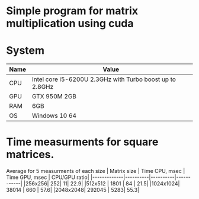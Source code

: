# Simple program for matrix multiplication using cuda

# System
| Name  | Value |
| ------------- | ------------- |
| CPU | Intel core i5-6200U 2.3GHz with Turbo boost up to 2.8GHz  |
| GPU  | GTX 950M 2GB  |
| RAM | 6GB |
| OS | Windows 10 64 | 

# Time measurments for square matrices. 
Average for 5 measurments of each size
| Matrix size | Time CPU, msec | Time GPU, msec | CPU/GPU ratio|
|-------------|----------|----------|------------|
|256x256| 252| 11| 22.9|
|512x512 | 1801 | 84 | 21.5|
|1024x1024| 38014 | 660 | 57.6|
|2048x2048| 292045 | 5283| 55.3|
